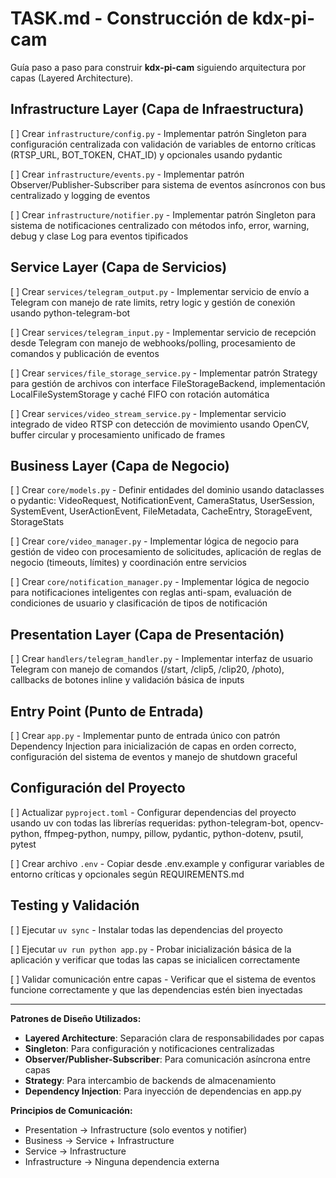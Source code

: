# TASK.md - Construcción de kdx-pi-cam

Guía paso a paso para construir **kdx-pi-cam** siguiendo arquitectura por capas (Layered Architecture).

## Infrastructure Layer (Capa de Infraestructura)

[ ] Crear `infrastructure/config.py` - Implementar patrón Singleton para configuración centralizada con validación de variables de entorno críticas (RTSP_URL, BOT_TOKEN, CHAT_ID) y opcionales usando pydantic

[ ] Crear `infrastructure/events.py` - Implementar patrón Observer/Publisher-Subscriber para sistema de eventos asíncronos con bus centralizado y logging de eventos

[ ] Crear `infrastructure/notifier.py` - Implementar patrón Singleton para sistema de notificaciones centralizado con métodos info, error, warning, debug y clase Log para eventos tipificados

## Service Layer (Capa de Servicios)

[ ] Crear `services/telegram_output.py` - Implementar servicio de envío a Telegram con manejo de rate limits, retry logic y gestión de conexión usando python-telegram-bot

[ ] Crear `services/telegram_input.py` - Implementar servicio de recepción desde Telegram con manejo de webhooks/polling, procesamiento de comandos y publicación de eventos

[ ] Crear `services/file_storage_service.py` - Implementar patrón Strategy para gestión de archivos con interface FileStorageBackend, implementación LocalFileSystemStorage y caché FIFO con rotación automática

[ ] Crear `services/video_stream_service.py` - Implementar servicio integrado de video RTSP con detección de movimiento usando OpenCV, buffer circular y procesamiento unificado de frames

## Business Layer (Capa de Negocio)

[ ] Crear `core/models.py` - Definir entidades del dominio usando dataclasses o pydantic: VideoRequest, NotificationEvent, CameraStatus, UserSession, SystemEvent, UserActionEvent, FileMetadata, CacheEntry, StorageEvent, StorageStats

[ ] Crear `core/video_manager.py` - Implementar lógica de negocio para gestión de video con procesamiento de solicitudes, aplicación de reglas de negocio (timeouts, límites) y coordinación entre servicios

[ ] Crear `core/notification_manager.py` - Implementar lógica de negocio para notificaciones inteligentes con reglas anti-spam, evaluación de condiciones de usuario y clasificación de tipos de notificación

## Presentation Layer (Capa de Presentación)

[ ] Crear `handlers/telegram_handler.py` - Implementar interfaz de usuario Telegram con manejo de comandos (/start, /clip5, /clip20, /photo), callbacks de botones inline y validación básica de inputs

## Entry Point (Punto de Entrada)

[ ] Crear `app.py` - Implementar punto de entrada único con patrón Dependency Injection para inicialización de capas en orden correcto, configuración del sistema de eventos y manejo de shutdown graceful

## Configuración del Proyecto

[ ] Actualizar `pyproject.toml` - Configurar dependencias del proyecto usando uv con todas las librerías requeridas: python-telegram-bot, opencv-python, ffmpeg-python, numpy, pillow, pydantic, python-dotenv, psutil, pytest

[ ] Crear archivo `.env` - Copiar desde .env.example y configurar variables de entorno críticas y opcionales según REQUIREMENTS.md

## Testing y Validación

[ ] Ejecutar `uv sync` - Instalar todas las dependencias del proyecto

[ ] Ejecutar `uv run python app.py` - Probar inicialización básica de la aplicación y verificar que todas las capas se inicialicen correctamente

[ ] Validar comunicación entre capas - Verificar que el sistema de eventos funcione correctamente y que las dependencias estén bien inyectadas

---

**Patrones de Diseño Utilizados:**
- **Layered Architecture**: Separación clara de responsabilidades por capas
- **Singleton**: Para configuración y notificaciones centralizadas
- **Observer/Publisher-Subscriber**: Para comunicación asíncrona entre capas
- **Strategy**: Para intercambio de backends de almacenamiento
- **Dependency Injection**: Para inyección de dependencias en app.py

**Principios de Comunicación:**
- Presentation → Infrastructure (solo eventos y notifier)
- Business → Service + Infrastructure
- Service → Infrastructure
- Infrastructure → Ninguna dependencia externa